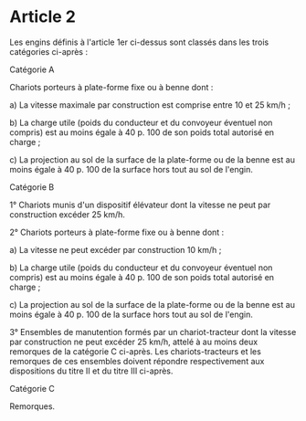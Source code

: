 # Article 2

Les engins définis à l'article 1er ci-dessus sont classés dans les trois catégories ci-après :

Catégorie A

Chariots porteurs à plate-forme fixe ou à benne dont :

a) La vitesse maximale par construction est comprise entre 10 et 25 km/h ;

b) La charge utile (poids du conducteur et du convoyeur éventuel non compris) est au moins égale à 40 p. 100 de son poids total autorisé en charge ;

c) La projection au sol de la surface de la plate-forme ou de la benne est au moins égale à 40 p. 100 de la surface hors tout au sol de l'engin.

Catégorie B

1° Chariots munis d'un dispositif élévateur dont la vitesse ne peut par construction excéder 25 km/h.

2° Chariots porteurs à plate-forme fixe ou à benne dont :

a) La vitesse ne peut excéder par construction 10 km/h ;

b) La charge utile (poids du conducteur et du convoyeur éventuel non compris) est au moins égale à 40 p. 100 de son poids total autorisé en charge ;

c) La projection au sol de la surface de la plate-forme ou de la benne est au moins égale à 40 p. 100 de la surface hors tout au sol de l'engin.

3° Ensembles de manutention formés par un chariot-tracteur dont la vitesse par construction ne peut excéder 25 km/h, attelé à au moins deux remorques de la catégorie C ci-après. Les chariots-tracteurs et les remorques de ces ensembles doivent répondre respectivement aux dispositions du titre II et du titre III ci-après.

Catégorie C

Remorques.

